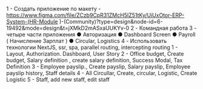 1 - Создать приложение по макету -
https://www.figma.com/file/ZCzb9CpR31ZMcH5IZ51tKy/UiUxOtor-ERP-System-(HR-Module
)-(Community)?type=design&node-id=6-19492&mode=design&t=jXMkD2mASxaUUKYv-0
2 - Командная работа
3 - четыре части приложения
● Авторизация
● Dashboard Screen
● Payroll ( Начисление Зарплат )
● Circular, Logistics
4 - Использовать технологии NextJS, ssr, spa, parallel routing, intercepting routing
1 - Layout, Authorization. Dashboard, User Story
2 - Office budget, Create budget, Salary definition , create salary definition, Success Modal,
Tax Definition
3 - Employee payslip., Create payslip, Salary payslip, Employee payslip history, Staff details
4 - All Circullar, Create, circular, Logistic, Create Logistic
5 - Staff, add new staff, edit staff
